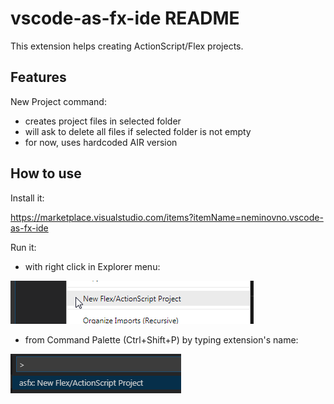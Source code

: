 # vscode-as-fx-ide README

This extension helps creating ActionScript/Flex projects.

## Features

New Project command:

- creates project files in selected folder
- will ask to delete all files if selected folder is not empty
- for now, uses hardcoded AIR version

## How to use

Install it:

https://marketplace.visualstudio.com/items?itemName=neminovno.vscode-as-fx-ide

Run it:

- with right click in Explorer menu:

![Run extension from explorer menu](images/how-to-run-1.png)

- from Command Palette (Ctrl+Shift+P) by typing extension's name:

![Run extension from Command Palette](images/how-to-run-2.png)

